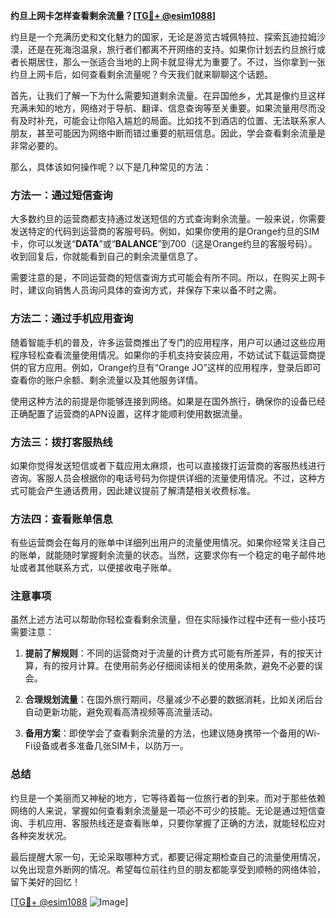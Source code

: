 **约旦上网卡怎样查看剩余流量？[[TG💪+ @esim1088](https://t.me/s/esim1088)]**

约旦是一个充满历史和文化魅力的国家，无论是游览古城佩特拉、探索瓦迪拉姆沙漠，还是在死海泡温泉，旅行者们都离不开网络的支持。如果你计划去约旦旅行或者长期居住，那么一张适合当地的上网卡就显得尤为重要了。不过，当你拿到一张约旦上网卡后，如何查看剩余流量呢？今天我们就来聊聊这个话题。

首先，让我们了解一下为什么需要知道剩余流量。在异国他乡，尤其是像约旦这样充满未知的地方，网络对于导航、翻译、信息查询等至关重要。如果流量用尽而没有及时补充，可能会让你陷入尴尬的局面。比如找不到酒店的位置、无法联系家人朋友，甚至可能因为网络中断而错过重要的航班信息。因此，学会查看剩余流量是非常必要的。

那么，具体该如何操作呢？以下是几种常见的方法：

### 方法一：通过短信查询

大多数约旦的运营商都支持通过发送短信的方式查询剩余流量。一般来说，你需要发送特定的代码到运营商的客服号码。例如，如果你使用的是Orange约旦的SIM卡，你可以发送“**DATA**”或“**BALANCE**”到700（这是Orange约旦的客服号码）。收到回复后，你就能看到自己的剩余流量信息了。

需要注意的是，不同运营商的短信查询方式可能会有所不同。所以，在购买上网卡时，建议向销售人员询问具体的查询方式，并保存下来以备不时之需。

### 方法二：通过手机应用查询

随着智能手机的普及，许多运营商推出了专门的应用程序，用户可以通过这些应用程序轻松查看流量使用情况。如果你的手机支持安装应用，不妨试试下载运营商提供的官方应用。例如，Orange约旦有“Orange JO”这样的应用程序，登录后即可查看你的账户余额、剩余流量以及其他服务详情。

使用这种方法的前提是你能够连接到网络。如果是在国外旅行，确保你的设备已经正确配置了运营商的APN设置，这样才能顺利使用数据流量。

### 方法三：拨打客服热线

如果你觉得发送短信或者下载应用太麻烦，也可以直接拨打运营商的客服热线进行咨询。客服人员会根据你的电话号码为你提供详细的流量使用情况。不过，这种方式可能会产生通话费用，因此建议提前了解清楚相关收费标准。

### 方法四：查看账单信息

有些运营商会在每月的账单中详细列出用户的流量使用情况。如果你经常关注自己的账单，就能随时掌握剩余流量的状态。当然，这要求你有一个稳定的电子邮件地址或者其他联系方式，以便接收电子账单。

### 注意事项

虽然上述方法可以帮助你轻松查看剩余流量，但在实际操作过程中还有一些小技巧需要注意：

1. **提前了解规则**：不同的运营商对于流量的计费方式可能有所差异，有的按天计算，有的按月计算。在使用前务必仔细阅读相关的使用条款，避免不必要的误会。

2. **合理规划流量**：在国外旅行期间，尽量减少不必要的数据消耗，比如关闭后台自动更新功能，避免观看高清视频等高流量活动。

3. **备用方案**：即使学会了查看剩余流量的方法，也建议随身携带一个备用的Wi-Fi设备或者多准备几张SIM卡，以防万一。

### 总结

约旦是一个美丽而又神秘的地方，它等待着每一位旅行者的到来。而对于那些依赖网络的人来说，掌握如何查看剩余流量是一项必不可少的技能。无论是通过短信查询、手机应用、客服热线还是查看账单，只要你掌握了正确的方法，就能轻松应对各种突发状况。

最后提醒大家一句，无论采取哪种方式，都要记得定期检查自己的流量使用情况，以免出现意外断网的情况。希望每位前往约旦的朋友都能享受到顺畅的网络体验，留下美好的回忆！

[[TG💪+ @esim1088](https://t.me/s/esim1088) ![Image](https://i.postimg.cc/4NQfJmqS/Snipaste-2025-05-13-00-14-12.png)]